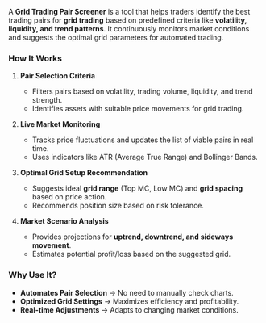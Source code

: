 A **Grid Trading Pair Screener** is a tool that helps traders identify the best trading pairs for **grid trading** based on predefined criteria like **volatility, liquidity, and trend patterns**. It continuously monitors market conditions and suggests the optimal grid parameters for automated trading.

### **How It Works**

1. **Pair Selection Criteria**

   - Filters pairs based on volatility, trading volume, liquidity, and trend strength.
   - Identifies assets with suitable price movements for grid trading.

2. **Live Market Monitoring**

   - Tracks price fluctuations and updates the list of viable pairs in real time.
   - Uses indicators like ATR (Average True Range) and Bollinger Bands.

3. **Optimal Grid Setup Recommendation**

   - Suggests ideal **grid range** (Top MC, Low MC) and **grid spacing** based on price action.
   - Recommends position size based on risk tolerance.

4. **Market Scenario Analysis**
   - Provides projections for **uptrend, downtrend, and sideways movement**.
   - Estimates potential profit/loss based on the suggested grid.

### **Why Use It?**

- **Automates Pair Selection** → No need to manually check charts.
- **Optimized Grid Settings** → Maximizes efficiency and profitability.
- **Real-time Adjustments** → Adapts to changing market conditions.
